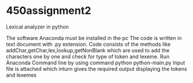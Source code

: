 450assignment2
==============

Lexical analyzer in python

The software Anaconda must be installed in the pc
The code is written in text document with .py extension.
Code consists of the methods like addChar,getChar,lex,lookup,getNonBlank which are used to add the characters one by one and check for type of token and lexeme.
Run Anaconda Command line by using command python python-main.py
Input file is attached which inturn gives the required output displaying the tokens and lexemes
